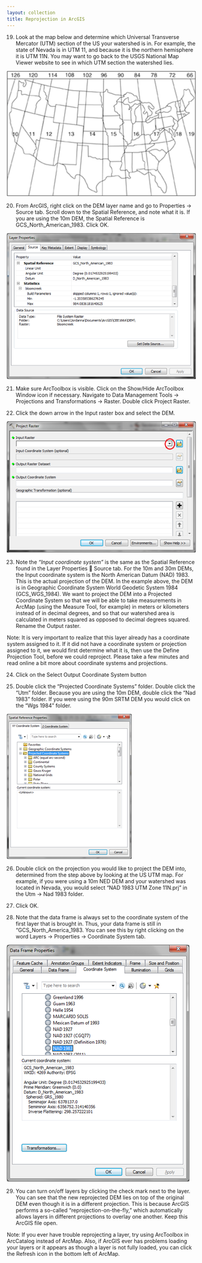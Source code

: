 ```yaml
---
layout: collection
title: Reprojection in ArcGIS
---
```


19)	Look at the map below and determine which Universal Transverse Mercator (UTM) section of the US your watershed is in.  For example, the state of Nevada is in UTM 11, and because it is the northern hemisphere it is UTM 11N.  You may want to go back to the USGS National Map Viewer website to see in which UTM section the watershed lies.

<a href="/pictures/SS12.png"><img src="/pictures/SS12.png"></a>

20)	From ArcGIS, right click on the DEM layer name and go to Properties &#8594; Source tab.  Scroll down to the Spatial Reference, and note what it is.  If you are using the 10m DEM, the Spatial Reference is GCS_North_American_1983.  Click OK. 

<a href="/pictures/SS13.png"><img src="/pictures/SS13.png"></a>

21)	Make sure ArcToolbox is visible.  Click on the Show/Hide ArcToolbox Window icon if necessary.  Navigate to Data Management Tools &#8594; Projections and Transformations &#8594; Raster.  Double click Project Raster. 

22)	Click the down arrow in the Input raster box and select the DEM. 

<a href="/pictures/SS14.png"><img src="/pictures/SS14.png"></a>

23)	Note the *“Input coordinate system”* is the same as the Spatial Reference found in the Layer Properties  Source tab.  For the 10m and 30m DEMs, the Input coordinate system is the North American Datum (NAD) 1983.  This is the actual projection of the DEM.  In the example above, the DEM is in Geographic Coordinate System World Geodetic System 1984 (GCS_WGS_1984).  We want to project the DEM into a Projected Coordinate System so that we will be able to take measurements in ArcMap (using the Measure Tool, for example) in meters or kilometers instead of in decimal degrees, and so that our watershed area is calculated in meters squared as opposed to decimal degrees squared.  Rename the Output raster. 

Note:  It is very important to realize that this layer already has a coordinate system assigned to it.  If it did not have a coordinate system or projection assigned to it, we would first determine what it is, then use the Define Projection Tool, before we could reproject.  Please take a few minutes and read online a bit more about coordinate systems and projections.

24)	Click on the Select Output Coordinate System button 

25)	Double click the “Projected Coordinate Systems” folder.  Double click the “Utm” folder.  Because you are using the 10m DEM, double click the “Nad 1983” folder.  If you were using the 90m SRTM DEM you would click on the “Wgs 1984” folder.

<a href="/pictures/SS16.png"><img src="/pictures/SS16.png"></a>

26)	Double click on the projection you would like to project the DEM into, determined from the step above by looking at the US UTM map.  For example, if you were using a 10m NED DEM and your watershed was located in Nevada, you would select “NAD 1983 UTM Zone 11N.prj” in the Utm &#8594; Nad 1983 folder. 

27)	Click OK. 

28)	Note that the data frame is always set to the coordinate system of the first layer that is brought in.  Thus, your data frame is still in “GCS_North_America_1983. You can see this by right clicking on the word Layers &#8594; Properties &#8594; Coordinate System tab. 

<a href="/pictures/SS17.png"><img src="/pictures/SS17.png"></a>

29) You can turn on/off layers by clicking the check mark next to the layer.  You can see that the new reprojected DEM lies on top of the original DEM even though it is in a different projection.  This is because ArcGIS performs a so-called “reprojection-on-the-fly,” which automatically allows layers in different projections to overlay one another. Keep this ArcGIS file open. 

Note:  If you ever have trouble reprojecting a layer, try using ArcToolbox in ArcCatalog instead of ArcMap.  Also, if ArcGIS ever has problems loading your layers or it appears as though a layer is not fully loaded, you can click the Refresh icon in the bottom left of ArcMap.
